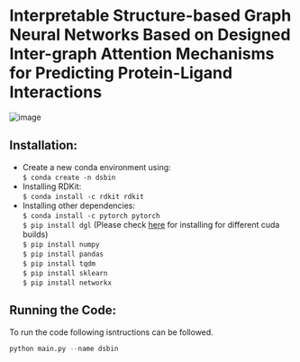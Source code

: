 #  Interpretable Structure-based Graph Neural Networks Based on Designed Inter-graph Attention Mechanisms for Predicting Protein-Ligand Interactions

![image](https://user-images.githubusercontent.com/59766212/172277486-2328b773-4812-4cab-85df-7c800de61b4d.png)


## Installation:
* Create a new conda environment using:\
    `$ conda create -n dsbin`
* Installing RDKit:\
    `$ conda install -c rdkit rdkit`
* Installing other dependencies:\
    `$ conda install -c pytorch pytorch `\
    `$ pip install dgl` (Please check [here](https://docs.dgl.ai/en/0.4.x/install/) for 
     installing for different cuda builds)\
     `$ pip install numpy`\
     `$ pip install pandas`\
     `$ pip install tqdm`\
     `$ pip install sklearn`\
     `$ pip install networkx`

     


## Running the Code:

To run the code following isntructions can be followed.
```python
python main.py --name dsbin 
```
